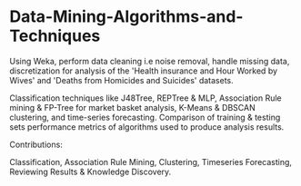 # Data-Mining-Algorithms-and-Techniques

Using Weka, perform data cleaning i.e noise removal, handle missing data, discretization for analysis of the 'Health insurance and Hour Worked by Wives' and 'Deaths from Homicides and Suicides' datasets.

Classification techniques like J48Tree, REPTree & MLP, Association Rule mining & FP-Tree for market basket analysis, K-Means & DBSCAN clustering, and time-series forecasting.
Comparison of training & testing sets performance metrics of algorithms used to produce analysis results.

Contributions:

Classification, Association Rule Mining, Clustering, Timeseries Forecasting, Reviewing Results & Knowledge Discovery.
